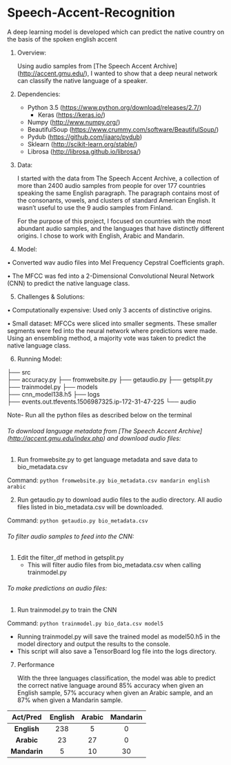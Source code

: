 # Speech-Accent-Recognition
A deep learning model is developed which can predict the native country on the basis of the spoken english accent


1. Overview:

	Using audio samples from [The Speech Accent Archive] (http://accent.gmu.edu/), I wanted to show that a deep neural network can classify the native language of a speaker.

2. Dependencies:

  	* Python 3.5 (https://www.python.org/download/releases/2.7/)
 	  * Keras (https://keras.io/)
  	* Numpy (http://www.numpy.org/)
  	* BeautifulSoup (https://www.crummy.com/software/BeautifulSoup/)
   	* Pydub (https://github.com/jiaaro/pydub)
  	* Sklearn (http://scikit-learn.org/stable/)
  	* Librosa (http://librosa.github.io/librosa/)

3. Data:

	I started with the data from The Speech Accent Archive, a collection of more than 2400 audio samples from people for over 177 countries speaking the same English paragraph. 	The paragraph contains most of the consonants, vowels, and clusters of standard American English. It wasn’t useful to use the 9 audio samples from Finland.

	For the purpose of this project, I focused on countries with the most abundant audio 	samples, and the languages that have distinctly different origins. I chose to work with English, Arabic and Mandarin. 

4. Model:

•	Converted wav audio files into Mel Frequency Cepstral Coefficients graph.

•	The MFCC was fed into a 2-Dimensional Convolutional Neural Network (CNN) to predict the native language class.

5. Challenges & Solutions:

•	Computationally expensive: Used only 3 accents of distinctive origins.

• Small dataset: MFCCs were sliced into smaller segments. These smaller segments were fed into the neural network where predictions were made. Using an ensembling method, a majority vote was taken to predict the native language class.


6. Running Model:
  
  ├── src   
        ├── accuracy.py
        ├── fromwebsite.py
        ├── getaudio.py
        ├── getsplit.py
        ├── trainmodel.py
  ├── models  
       ├── cnn_model138.h5
  ├── logs  
       ├── events.out.tfevents.1506987325.ip-172-31-47-225
  └── audio

Note- Run all the python files as described below on the terminal

###### To download language metadata from [The Speech Accent Archive] (http://accent.gmu.edu/index.php) and download audio files:

1. Run fromwebsite.py to get language metadata and save data to bio_metadata.csv

Command: `python fromwebsite.py bio_metadata.csv mandarin english arabic`

2. Run getaudio.py to download audio files to the audio directory. All audio files listed in bio_metadata.csv will be downloaded.

Command: `python getaudio.py bio_metadata.csv`

###### To filter audio samples to feed into the CNN:

1. Edit the filter_df method in getsplit.py
    * This will filter audio files from bio_metadata.csv when calling trainmodel.py

###### To make predictions on audio files:

1. Run trainmodel.py to train the CNN

Command: `python trainmodel.py bio_data.csv model5`

  * Running trainmodel.py will save the trained model as model50.h5 in the model directory and output the results to the console.
  * This script will also save a TensorBoard log file into the logs directory.


7. Performance

	With the three languages classification, the model was able to predict the correct native language around 85% accuracy when given an English sample, 57% accuracy when given an Arabic sample, and an 87% when given a Mandarin sample.

|Act/Pred|English|Arabic|Mandarin|
|:-:|:-:|:-:|:-:|
|**English**|238|5|0|
|**Arabic**|23|27|0|
|**Mandarin**|5|10|30|

